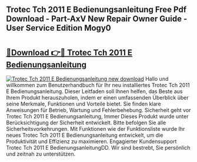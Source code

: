 ## Trotec Tch 2011 E Bedienungsanleitung Free Pdf Download - Part-AxV New Repair Owner Guide - User Service Edition Mogy0

# <h2><a href="http://df48g8.blite.top/?on=Trotec+Tch+2011+E+Bedienungsanleitung">🔗Download 👉🔴 Trotec Tch 2011 E Bedienungsanleitung</a></h2>

[![Trotec Tch 2011 E Bedienungsanleitung new download](https://i.imgur.com/lujVjoI.png)](http://df48g8.blite.top/?on=Trotec+Tch+2011+E+Bedienungsanleitung)
Hallo und willkommen zum Benutzerhandbuch für Ihr neu installiertes Trotec Tch 2011 E Bedienungsanleitung. Dieser Leitfaden soll Ihnen helfen, das Beste aus Ihrem Produkt herauszuholen, indem er einen umfassenden Überblick über seine Merkmale, Funktionen und Vorteile bietet. Sie finden klare Anweisungen für Betrieb, Wartung und Fehlerbehebung. Sicherheit geht vor Trotec Tch 2011 E Bedienungsanleitung, Immer Dieses Produkt wurde unter Berücksichtigung der Sicherheit entwickelt. Bitte befolgen Sie alle Sicherheitsvorkehrungen. Mit Funktionen wie der Funktionsliste wurde Ihr neues Trotec Tch 2011 E Bedienungsanleitung entwickelt, um die Produktivität und Effizienz zu maximieren. Engagierter Kundensupport Trotec Tch 2011 E BedienungsanleitungDD. Wir sind bestrebt, Sie persönlich und zeitnah zu unterstützen.
